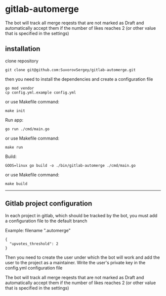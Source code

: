 # gitlab-automerge

The bot will track all merge reqests that are not marked as Draft and automatically accept them if the number of likes reaches 2 (or other value that is specified in the settings)

## installation

clone repository
```
git clone git@github.com:SuvorovSergey/gitlab-automerge.git
```

then you need to install the dependencies and create a configuration file

```
go mod vendor
cp config.yml.example config.yml

```

or use Makefile command:

```
make init
```



Run app:
```
go run ./cmd/main.go
```

or use Makefile command:

```
make run
```

Build:
```
GOOS=linux go build -o ./bin/gitlab-automerge ./cmd/main.go
```
or use Makefile command:

```
make build
```

---
## Gitlab project configuration

In each project in gitlab, which should be tracked by the bot, you must add a configuration file to the default branch

Example: 
filename ".automerge"
```
{
  "upvotes_threshold": 2 
}

```

Then you need to create the user under which the bot will work and add the user to the project as a maintainer. Write the user's private key in the config.yml configuration file

The bot will track all merge reqests that are not marked as Draft and automatically accept them if the number of likes reaches 2 (or other value that is specified in the settings)



